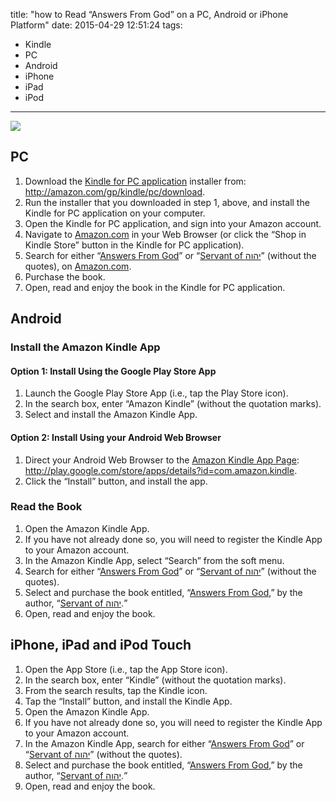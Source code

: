 title: "how to Read “Answers From God” on a PC, Android or iPhone Platform"
date: 2015-04-29 12:51:24
tags:
- Kindle
- PC
- Android
- iPhone
- iPad
- iPod
---
![](/images/kindle_android_app.jpg)
## PC ##
1. Download the [Kindle for PC application](http://amazon.com/gp/kindle/pc/download) installer from: <http://amazon.com/gp/kindle/pc/download>.
2. Run the installer that you downloaded in step 1, above, and install the Kindle for PC application on your computer.
3. Open the Kindle for PC application, and sign into your Amazon account.
4. Navigate to [Amazon.com](http://www.amazon.com) in your Web Browser (or click the &ldquo;Shop in Kindle Store&rdquo; button in the Kindle for PC application).
5. Search for either &ldquo;[Answers From God](http://www.amazon.com/gp/product/B00T74IHGO/ref=as_li_tl?ie=UTF8&camp=1789&creative=9325&creativeASIN=B00T74IHGO&linkCode=as2&tag=answ0aa-20&linkId=UISMRPOF6AWJXLWQ)&rdquo; or &ldquo;[Servant of &#1497;&#1492;&#1493;&#1492;](http://www.amazon.com/Servant-of-%D7%99%D7%94%D7%95%D7%94/e/B00TA7XY20)&rdquo; (without the quotes), on [Amazon.com](http://www.amazon.com).
6. Purchase the book.
7. Open, read and enjoy the book in the Kindle for PC application.

## Android ##

### Install the Amazon Kindle App ###

#### Option 1: Install Using the Google Play Store App ####
1. Launch the Google Play Store App (i.e., tap the Play Store icon).
2. In the search box, enter &ldquo;Amazon Kindle&rdquo; (without the quotation marks).
3. Select and install the Amazon Kindle App.

#### Option 2: Install Using your Android Web Browser ####
1. Direct your Android Web Browser to the [Amazon Kindle App Page](http://play.google.com/store/apps/details?id=com.amazon.kindle): <http://play.google.com/store/apps/details?id=com.amazon.kindle>.
2. Click the &ldquo;Install&rdquo; button, and install the app.

### Read the Book ###
1. Open the Amazon Kindle App.
2. If you have not already done so, you will need to register the Kindle App to your Amazon account.
3. In the Amazon Kindle App, select &ldquo;Search&rdquo; from the soft menu.
4. Search for either &ldquo;[Answers From God](http://www.amazon.com/gp/product/B00T74IHGO/ref=as_li_tl?ie=UTF8&camp=1789&creative=9325&creativeASIN=B00T74IHGO&linkCode=as2&tag=answ0aa-20&linkId=UISMRPOF6AWJXLWQ)&rdquo; or &ldquo;[Servant of &#1497;&#1492;&#1493;&#1492;](http://www.amazon.com/Servant-of-%D7%99%D7%94%D7%95%D7%94/e/B00TA7XY20)&rdquo; (without the quotes).
5. Select and purchase the book entitled, &ldquo;[Answers From God](http://www.amazon.com/gp/product/B00T74IHGO/ref=as_li_tl?ie=UTF8&camp=1789&creative=9325&creativeASIN=B00T74IHGO&linkCode=as2&tag=answ0aa-20&linkId=UISMRPOF6AWJXLWQ),&rdquo; by the author, &ldquo;[Servant of &#1497;&#1492;&#1493;&#1492;](http://www.amazon.com/Servant-of-%D7%99%D7%94%D7%95%D7%94/e/B00TA7XY20).&rdquo;
6. Open, read and enjoy the book.

## iPhone, iPad and iPod Touch ##
1. Open the App Store (i.e., tap the App Store icon).
2. In the search box, enter &ldquo;Kindle&rdquo; (without the quotation marks).
3. From the search results, tap the Kindle icon.
4. Tap the &ldquo;Install&rdquo; button, and install the Kindle App.
5. Open the Amazon Kindle App.
6. If you have not already done so, you will need to register the Kindle App to your Amazon account.
7. In the Amazon Kindle App, search for either &ldquo;[Answers From God](http://www.amazon.com/gp/product/B00T74IHGO/ref=as_li_tl?ie=UTF8&camp=1789&creative=9325&creativeASIN=B00T74IHGO&linkCode=as2&tag=answ0aa-20&linkId=UISMRPOF6AWJXLWQ)&rdquo; or &ldquo;[Servant of &#1497;&#1492;&#1493;&#1492;](http://www.amazon.com/Servant-of-%D7%99%D7%94%D7%95%D7%94/e/B00TA7XY20)&rdquo; (without the quotes).
8. Select and purchase the book entitled, &ldquo;[Answers From God](http://www.amazon.com/gp/product/B00T74IHGO/ref=as_li_tl?ie=UTF8&camp=1789&creative=9325&creativeASIN=B00T74IHGO&linkCode=as2&tag=answ0aa-20&linkId=UISMRPOF6AWJXLWQ),&rdquo; by the author, &ldquo;[Servant of &#1497;&#1492;&#1493;&#1492;](http://www.amazon.com/Servant-of-%D7%99%D7%94%D7%95%D7%94/e/B00TA7XY20).&rdquo;
9. Open, read and enjoy the book.
